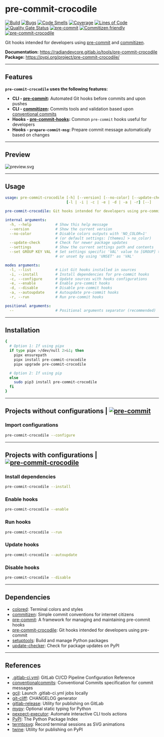 # pre-commit-crocodile

<!-- markdownlint-disable no-inline-html -->

[![Build](https://gitlab.com/RadianDevCore/tools/pre-commit-crocodile/badges/main/pipeline.svg)](https://gitlab.com/RadianDevCore/tools/pre-commit-crocodile/-/commits/main/)
[![Bugs](https://sonarcloud.io/api/project_badges/measure?project=RadianDevCore_pre-commit-crocodile&metric=bugs)](https://sonarcloud.io/dashboard?id=RadianDevCore_pre-commit-crocodile)
[![Code Smells](https://sonarcloud.io/api/project_badges/measure?project=RadianDevCore_pre-commit-crocodile&metric=code_smells)](https://sonarcloud.io/dashboard?id=RadianDevCore_pre-commit-crocodile)
[![Coverage](https://sonarcloud.io/api/project_badges/measure?project=RadianDevCore_pre-commit-crocodile&metric=coverage)](https://sonarcloud.io/dashboard?id=RadianDevCore_pre-commit-crocodile)
[![Lines of Code](https://sonarcloud.io/api/project_badges/measure?project=RadianDevCore_pre-commit-crocodile&metric=ncloc)](https://sonarcloud.io/dashboard?id=RadianDevCore_pre-commit-crocodile)
[![Quality Gate Status](https://sonarcloud.io/api/project_badges/measure?project=RadianDevCore_pre-commit-crocodile&metric=alert_status)](https://sonarcloud.io/dashboard?id=RadianDevCore_pre-commit-crocodile)
[![pre-commit](https://img.shields.io/badge/pre--commit-enabled-brightgreen?logo=pre-commit)](https://github.com/pre-commit/pre-commit)
[![Commitizen friendly](https://img.shields.io/badge/commitizen-friendly-brightgreen.svg)](https://commitizen-tools.github.io/commitizen/)
[![pre-commit-crocodile](https://img.shields.io/badge/pre--commit--crocodile-enabled-brightgreen?logo=gitlab)](https://radiandevcore.gitlab.io/tools/pre-commit-crocodile)

Git hooks intended for developers using [pre-commit](https://pre-commit.com/) and [commitizen](https://commitizen-tools.github.io/commitizen/).

**Documentation:** <https://radiandevcore.gitlab.io/tools/pre-commit-crocodile>  
**Package:** <https://pypi.org/project/pre-commit-crocodile/>

---

## Features

**`pre-commit-crocodile` uses the following features:**

- **CLI - [pre-commit](https://pre-commit.com/):** Automated Git hooks before commits and upon pushes
- **CLI - [commitizen](https://commitizen-tools.github.io/commitizen/):** Commits tools and validation based upon [conventional commits](https://www.conventionalcommits.org/en/)
- **Hooks - [pre-commit-hooks](https://github.com/pre-commit/pre-commit-hooks):** Common `pre-commit` hooks useful for developers
- **Hooks - `prepare-commit-msg`:** Prepare commit message automatically based on changes

---

## Preview

![preview.svg](https://gitlab.com/RadianDevCore/tools/pre-commit-crocodile/raw/2.0.2/docs/preview.svg)

---

## Usage

<!-- prettier-ignore-start -->
<!-- readme-help-start -->

```yaml
usage: pre-commit-crocodile [-h] [--version] [--no-color] [--update-check] [--settings] [--set GROUP KEY VAL]
                            [-l | -i | -c | -e | -d | -a | -r] [--]

pre-commit-crocodile: Git hooks intended for developers using pre-commit

internal arguments:
  -h, --help           # Show this help message
  --version            # Show the current version
  --no-color           # Disable colors outputs with 'NO_COLOR=1'
                       # (or default settings: [themes] > no_color)
  --update-check       # Check for newer package updates
  --settings           # Show the current settings path and contents
  --set GROUP KEY VAL  # Set settings specific 'VAL' value to [GROUP] > KEY
                       # or unset by using 'UNSET' as 'VAL'

modes arguments:
  -l, --list           # List Git hooks installed in sources
  -i, --install        # Install dependencies for pre-commit hooks
  -c, --configure      # Update sources with hooks configurations
  -e, --enable         # Enable pre-commit hooks
  -d, --disable        # Disable pre-commit hooks
  -a, --autoupdate     # Autoupdate pre-commit hooks
  -r, --run            # Run pre-commit hooks

positional arguments:
  --                   # Positional arguments separator (recommended)
```

<!-- readme-help-stop -->
<!-- prettier-ignore-end -->

---

## Installation

```bash
{
  # Option 1: If using pipx
  if type pipx >/dev/null 2>&1; then
    pipx ensurepath
    pipx install pre-commit-crocodile
    pipx upgrade pre-commit-crocodile

  # Option 2: If using pip
  else
    sudo pip3 install pre-commit-crocodile
  fi
}
```

---

## Projects without configurations | [![pre-commit](https://img.shields.io/badge/pre--commit-missing-gold)](https://github.com/pre-commit/pre-commit)

### Import configurations

```bash
pre-commit-crocodile --configure
```

---

## Projects with configurations | [![pre-commit-crocodile](https://img.shields.io/badge/pre--commit--crocodile-enabled-brightgreen?logo=gitlab)](https://radiandevcore.gitlab.io/tools/pre-commit-crocodile)

### Install dependencies

```bash
pre-commit-crocodile --install
```

### Enable hooks

```bash
pre-commit-crocodile --enable
```

### Run hooks

```bash
pre-commit-crocodile --run
```

### Update hooks

```bash
pre-commit-crocodile --autoupdate
```

### Disable hooks

```bash
pre-commit-crocodile --disable
```

---

## Dependencies

- [colored](https://pypi.org/project/colored/): Terminal colors and styles
- [commitizen](https://pypi.org/project/commitizen/): Simple commit conventions for internet citizens
- [pre-commit](https://pre-commit.com/): A framework for managing and maintaining pre-commit hooks
- [pre-commit-crocodile](https://radiandevcore.gitlab.io/tools/pre-commit-crocodile): Git hooks intended for developers using pre-commit
- [setuptools](https://pypi.org/project/setuptools/): Build and manage Python packages
- [update-checker](https://pypi.org/project/update-checker/): Check for package updates on PyPI

---

## References

- [.gitlab-ci.yml](https://docs.gitlab.com/ee/ci/yaml/): GitLab CI/CD Pipeline Configuration Reference
- [conventionalcommits](https://www.conventionalcommits.org/en/v1.0.0/): Conventional Commits specification for commit messages
- [gcil](https://pypi.org/project/gitlabci-local/): Launch .gitlab-ci.yml jobs locally
- [git-cliff](https://github.com/orhun/git-cliff): CHANGELOG generator
- [gitlab-release](https://pypi.org/project/gitlab-release/): Utility for publishing on GitLab
- [mypy](https://pypi.org/project/mypy/): Optional static typing for Python
- [pexpect-executor](https://pypi.org/project/pexpect-executor/): Automate interactive CLI tools actions
- [PyPI](https://pypi.org/): The Python Package Index
- [termtosvg](https://pypi.org/project/termtosvg/): Record terminal sessions as SVG animations
- [twine](https://pypi.org/project/twine/): Utility for publishing on PyPI
